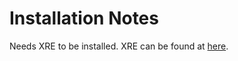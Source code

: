 # Installation Notes

Needs XRE to be installed. XRE can be found at [here](https://github.com/italia389/XRE).
